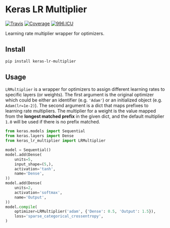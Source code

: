 # Keras LR Multiplier

[![Travis](https://travis-ci.org/CyberZHG/keras-lr-multiplier.svg)](https://travis-ci.org/CyberZHG/keras-lr-multiplier)
[![Coverage](https://coveralls.io/repos/github/CyberZHG/keras-lr-multiplier/badge.svg?branch=master)](https://coveralls.io/github/CyberZHG/keras-lr-multiplier)
[![996.ICU](https://img.shields.io/badge/license-Anti%20996-blue.svg)](https://996.icu) 

Learning rate multiplier wrapper for optimizers.

## Install

```bash
pip install keras-lr-multiplier
```

## Usage

`LRMultiplier` is a wrapper for optimizers to assign different learning rates to specific layers (or weights). The first argument is the original optimizer which could be either an identifier (e.g. `'Adam'`) or an initialized object (e.g. `Adam(lr=1e-2)`). The second argument is a dict that maps prefixes to learning rate multipliers. The multiplier for a weight is the value mapped from the __longest matched prefix__ in the given dict, and the default multiplier `1.0` will be used if there is no prefix matched.

```python
from keras.models import Sequential
from keras.layers import Dense
from keras_lr_multiplier import LRMultiplier

model = Sequential()
model.add(Dense(
    units=5,
    input_shape=(5,),
    activation='tanh',
    name='Dense',
))
model.add(Dense(
    units=2,
    activation='softmax',
    name='Output',
))
model.compile(
    optimizer=LRMultiplier('adam', {'Dense': 0.5, 'Output': 1.5}),
    loss='sparse_categorical_crossentropy',
)
```
